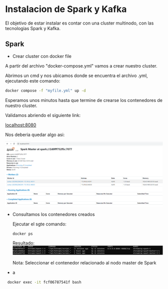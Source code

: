 # Instalacion de Spark y Kafka
El objetivo de estar instalar es contar con una cluster multinodo, con las tecnologias Spark y Kafka.

## Spark
* Crear cluster con docker file

A partir del archivo "docker-compose.yml" vamos a crear nuestro cluster.

Abrimos un cmd y nos ubicamos donde se encuentra el archivo .yml, ejecutando este comando:

```bash
docker compose -f "myfile.yml" up -d
```
Esperamos unos minutos hasta que termine de crearse los contenedores de nuestro cluster.

Validamos abriendo el siguiente link:

[localhost:8080](http://localhost:8080/)

Nos deberia quedar algo asi:

![Captura Spark](./capture_spark.png)

* Consultamos los contenedores creados

    Ejecutar el sgte comando:
    ```bash
    docker ps
    ```
    Resultado:
    ![Captura Spark](./lista-contenedores.png)

    Nota: Seleccionar el contenedor relacionado al nodo master de Spark

* a
```bash
 docker exec -it fcf06787541f bash
```